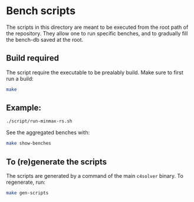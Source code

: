 # Bench scripts

The scripts in this directory are meant to be executed from the root
path of the repository. They allow one to run specific benches, and to
gradually fill the bench-db saved at the root.

## Build required

The script require the executable to be prealably build. Make sure to
first run a build:

```bash
make
```

## Example:

```bash
./script/run-minmax-rs.sh
```

See the aggregated benches with:


```bash
make show-benches
```

## To (re)generate the scripts

The scripts are generated by a command of the main `c4solver` binary.
To regenerate, run:

```bash
make gen-scripts
```
